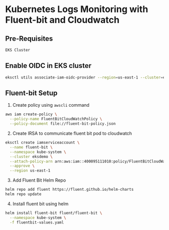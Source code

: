 # Kubernetes Logs Monitoring with Fluent-bit and Cloudwatch

## Pre-Requisites

```bash
EKS Cluster
```

## Enable OIDC in EKS cluster

```bash
eksctl utils associate-iam-oidc-provider --region=us-east-1 --cluster=eksdemo
```

## Fluent-bit Setup

1. Create policy using ```awscli``` command

```bash
aws iam create-policy \
  --policy-name FluentBitCloudWatchPolicy \
  --policy-document file://fluent-bit-policy.json
```

2. Create IRSA to communicate fluent bit pod to cloudwatch

```bash
eksctl create iamserviceaccount \
  --name fluent-bit \
  --namespace kube-system \
  --cluster eksdemo \
  --attach-policy-arn arn:aws:iam::400095111010:policy/FluentBitCloudWatchPolicy \
  --approve \
  --region us-east-1
```

3. Add Fluent Bit Helm Repo

```bash
helm repo add fluent https://fluent.github.io/helm-charts
helm repo update
```

4. Install fluent bit using helm

```bash
helm install fluent-bit fluent/fluent-bit \
  --namespace kube-system \
  -f fluentbit-values.yaml
```